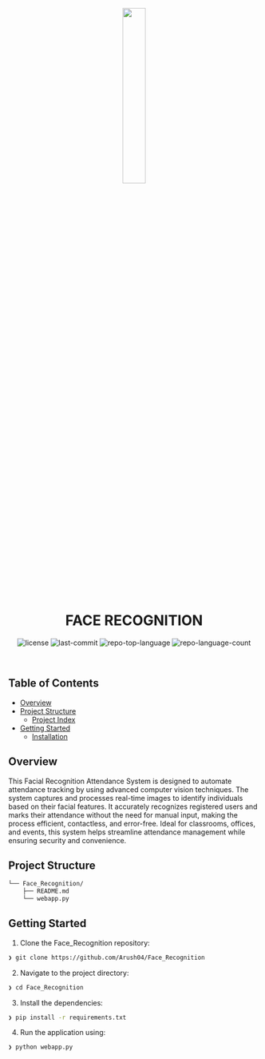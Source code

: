 <p align="center">
    <img src="https://encrypted-tbn0.gstatic.com/images?q=tbn:ANd9GcTu3ipEgqarvuHnwTOfqjTAbVmGj2wWsZlJ9g&s" align="center" width="30%">
</p>
<p align="center"><h1 align="center">FACE RECOGNITION</h1></p>
<p align="center">
	<img src="https://img.shields.io/github/license/Arush04/Face_Recognition?style=default&logo=opensourceinitiative&logoColor=white&color=0080ff" alt="license">
	<img src="https://img.shields.io/github/last-commit/Arush04/Face_Recognition?style=default&logo=git&logoColor=white&color=0080ff" alt="last-commit">
	<img src="https://img.shields.io/github/languages/top/Arush04/Face_Recognition?style=default&color=0080ff" alt="repo-top-language">
	<img src="https://img.shields.io/github/languages/count/Arush04/Face_Recognition?style=default&color=0080ff" alt="repo-language-count">
</p>
<p align="center"><!-- default option, no dependency badges. -->
</p>
<p align="center">
	<!-- default option, no dependency badges. -->
</p>
<br>

##  Table of Contents

- [ Overview](#-overview)
- [ Project Structure](#-project-structure)
  - [ Project Index](#-project-index)
- [ Getting Started](#-getting-started)
  - [ Installation](#-installation)


##  Overview

<p>
  This Facial Recognition Attendance System is designed to automate attendance tracking by using advanced computer vision techniques. The system captures and processes real-time images to identify individuals based on their facial features. It accurately recognizes registered users and marks their attendance without the need for manual input, making the process efficient, contactless, and error-free. Ideal for classrooms, offices, and events, this system helps streamline attendance management while ensuring security and convenience.
</p>

##  Project Structure

```sh
└── Face_Recognition/
    ├── README.md
    └── webapp.py
```

##  Getting Started

1. Clone the Face_Recognition repository:
```sh
❯ git clone https://github.com/Arush04/Face_Recognition
```

2. Navigate to the project directory:
```sh
❯ cd Face_Recognition
```

3. Install the dependencies:
```sh
❯ pip install -r requirements.txt
```

4. Run the application using:
```sh
❯ python webapp.py
```
